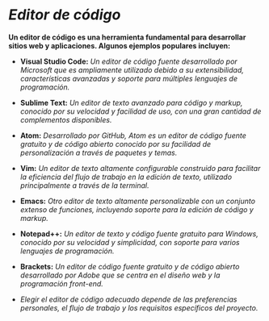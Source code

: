 # ***Editor de código***

**Un editor de código es una herramienta fundamental para desarrollar sitios web y aplicaciones. Algunos ejemplos populares incluyen:**

- **Visual Studio Code:** *Un editor de código fuente desarrollado por Microsoft que es ampliamente utilizado debido a su extensibilidad, características avanzadas y soporte para múltiples lenguajes de programación.*

- **Sublime Text:** *Un editor de texto avanzado para código y markup, conocido por su velocidad y facilidad de uso, con una gran cantidad de complementos disponibles.*

- **Atom:** *Desarrollado por GitHub, Atom es un editor de código fuente gratuito y de código abierto conocido por su facilidad de personalización a través de paquetes y temas.*

- **Vim:** *Un editor de texto altamente configurable construido para facilitar la eficiencia del flujo de trabajo en la edición de texto, utilizado principalmente a través de la terminal.*

- **Emacs:** *Otro editor de texto altamente personalizable con un conjunto extenso de funciones, incluyendo soporte para la edición de código y markup.*

- **Notepad++:** *Un editor de texto y código fuente gratuito para Windows, conocido por su velocidad y simplicidad, con soporte para varios lenguajes de programación.*

- **Brackets:** *Un editor de código fuente gratuito y de código abierto desarrollado por Adobe que se centra en el diseño web y la programación front-end.*

- *Elegir el editor de código adecuado depende de las preferencias personales, el flujo de trabajo y los requisitos específicos del proyecto.*
